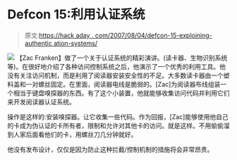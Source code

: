 # Defcon 15:利用认证系统

> 原文:[https://hack aday . com/2007/08/04/defcon-15-exploining-authentic ation-systems/](https://hackaday.com/2007/08/04/defcon-15-exploiting-authentication-systems/)

![](../Images/0b92973ea59c9ba370ce775f6cc8a1a4.png)
【Zac Franken】做了一个关于认证系统的精彩演讲。(读卡器、生物识别系统等)。在很好地介绍了各种访问控制系统之后，他演示了一个优秀的利用工具。他没有关注访问机制，而是利用了阅读器安装安全性的不足。大多数读卡器由一个塑料盖和一对螺丝固定。在里面，阅读器电线是脆弱的。[Zac]为阅读器布线组装一个相当于键盘嗅探器的东西。有了这个小装置，他就能够收集访问代码并利用它们来开发阅读器认证系统。

操作是这样的:安装嗅探器。让它收集一些代码。作为回报，[Zac]能够使用他自己的卡成为伪认证的卡所有者，限制和允许对其他卡的访问。就是这样。不用偷偷溜到人家后面看他们的卡，用螺丝刀几分钟就好。

他没有发布设计，仅仅是因为防止这种拦截/控制机制的措施将会非常昂贵。